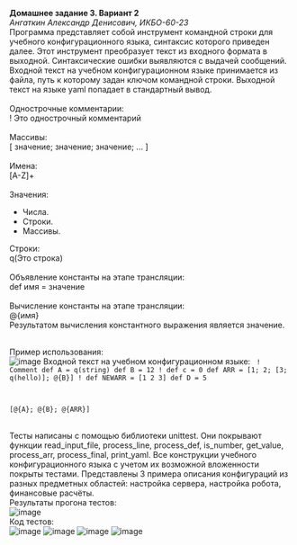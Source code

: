 <b>Домашнее задание 3. Вариант 2</b><br>
<i>Ангаткин Александр Денисович, ИКБО-60-23</i><br>
Программа представляет собой инструмент командной строки для учебного конфигурационного
языка, синтаксис которого приведен далее. Этот инструмент преобразует текст из
входного формата в выходной. Синтаксические ошибки выявляются с выдачей
сообщений.<br>
Входной текст на учебном конфигурационном языке принимается из
файла, путь к которому задан ключом командной строки. Выходной текст на
языке yaml попадает в стандартный вывод.<br><br>
Однострочные комментарии:<br>
! Это однострочный комментарий<br><br>
Массивы:<br>
[ значение; значение; значение; ... ]<br><br>
Имена:<br>
[A-Z]+<br><br>
Значения:
<ul>
<li>Числа.</li>
<li>Строки.</li>
<li>Массивы.</li>
</ul>
Строки:<br>
q(Это строка)<br><br>
Объявление константы на этапе трансляции:<br>
def имя = значение<br><br>
Вычисление константы на этапе трансляции:<br>
@{имя}<br>
Результатом вычисления константного выражения является значение.<br><br>

Пример использования:<br>
![image](https://github.com/user-attachments/assets/71afc37d-01d5-4492-af3d-c22a50dda474)
Входной текст на учебном конфигурационном языке:
<code>
! Comment
def A = q(string)
def B = 12
! def c = 0
def ARR = [1; 2; [3; q(hello)]; @{B}]
! def NEWARR = [1 2 3]
def D = 5

[@{A}; @{B}; @{ARR}]
</code>

<br>Тесты написаны с помощью библиотеки unittest. Они покрывают функции read_input_file, process_line, process_def, is_number, get_value, process_arr, process_final, print_yaml. Все конструкции учебного конфигурационного языка с учетом их
возможной вложенности покрыты тестами. Представлены 3
примера описания конфигураций из разных предметных областей: настройка сервера, настройка робота, финансовые расчёты.
<br>Результаты прогона тестов:<br>
![image](https://github.com/user-attachments/assets/84fa486a-3310-46ff-889c-9e2e0e657f72)
<br>Код тестов:<br>
![image](https://github.com/user-attachments/assets/376b895e-cfd3-4ca2-b144-52f38e0b6fc9)
![image](https://github.com/user-attachments/assets/2ce6eea5-2014-4038-b86c-4426b0c13ed5)
![image](https://github.com/user-attachments/assets/e1ff62af-527e-4884-bbc0-11cdcaf16fde)
![image](https://github.com/user-attachments/assets/33af70a9-2829-436e-84bc-d2b0d1b95a38)
